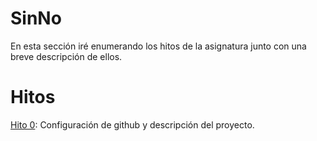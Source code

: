 # SinNo

En esta sección iré enumerando los hitos de la asignatura junto con una breve descripción de ellos.
 
# Hitos

 [Hito 0](Hitos/Hito0): Configuración de github y descripción del proyecto.

